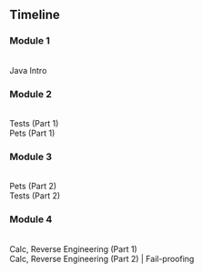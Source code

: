 ## Timeline
### Module 1
<br> Java Intro
### Module 2
<br> Tests (Part 1)
<br> Pets (Part 1)
### Module 3
<br> Pets (Part 2)
<br> Tests (Part 2)
### Module 4 
<br> Calc, Reverse Engineering (Part 1)
<br> Calc, Reverse Engineering (Part 2) | Fail-proofing